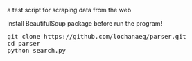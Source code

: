 a test script for scraping data from the web

install BeautifulSoup package before run the program!

<pre>
git clone https://github.com/lochanaeg/parser.git
cd parser
python search.py
</pre>

